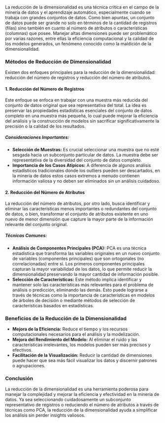 La reducción de la dimensionalidad es una técnica crítica en el campo de la minería de datos y el aprendizaje automático, especialmente cuando se trabaja con grandes conjuntos de datos. Como bien apuntas, un conjunto de datos puede ser grande no solo en términos de la cantidad de registros (filas) sino también en cuanto al número de atributos o características (columnas) que posee. Manejar altas dimensiones puede ser problemático por varias razones, entre ellas la eficiencia computacional y la calidad de los modelos generados, un fenómeno conocido como la maldición de la dimensionalidad.

### Métodos de Reducción de Dimensionalidad

Existen dos enfoques principales para la reducción de la dimensionalidad: reducción del número de registros y reducción del número de atributos.

#### 1. Reducción del Número de Registros

Este enfoque se enfoca en trabajar con una muestra más reducida del conjunto de datos original que sea representativa del total. La idea es preservar las propiedades estadísticas esenciales del conjunto de datos completo en una muestra más pequeña, lo cual puede mejorar la eficiencia del análisis y la construcción de modelos sin sacrificar significativamente la precisión o la calidad de los resultados.

##### Consideraciones Importantes:

- **Selección de Muestras:** Es crucial seleccionar una muestra que no esté sesgada hacia un subconjunto particular de datos. La muestra debe ser representativa de la diversidad del conjunto de datos completo.
- **Importancia de los Casos Atípicos:** A diferencia de algunos análisis estadísticos tradicionales donde los outliers pueden ser descartados, en la minería de datos estos casos extremos a menudo contienen información valiosa y no deben ser eliminados sin un análisis cuidadoso.

#### 2. Reducción del Número de Atributos

La reducción del número de atributos, por otro lado, busca identificar y eliminar las características menos importantes o redundantes del conjunto de datos, o bien, transformar el conjunto de atributos existente en uno nuevo de menor dimensión que capture la mayor parte de la información relevante del conjunto original.

##### Técnicas Comunes:

- **Análisis de Componentes Principales (PCA):** PCA es una técnica estadística que transforma las variables originales en un nuevo conjunto de variables (componentes principales) que son ortogonales (no correlacionadas) entre sí. Los primeros componentes principales capturan la mayor variabilidad de los datos, lo que permite reducir la dimensionalidad preservando la mayor cantidad de información posible.
- **Selección de Características:** Este método implica identificar y mantener solo las características más relevantes para el problema de análisis o predicción, eliminando las demás. Esto puede lograrse a través de técnicas como la importancia de características en modelos de árboles de decisión o mediante métodos de selección de características basados en estadísticas.

### Beneficios de la Reducción de la Dimensionalidad

- **Mejora de la Eficiencia:** Reduce el tiempo y los recursos computacionales necesarios para el análisis y la modelización.
- **Mejora del Rendimiento del Modelo:** Al eliminar el ruido y las características irrelevantes, los modelos pueden ser más precisos y efectivos.
- **Facilitación de la Visualización:** Reducir la cantidad de dimensiones puede hacer que sea más fácil visualizar los datos y discernir patrones o agrupaciones.

### Conclusión

La reducción de la dimensionalidad es una herramienta poderosa para manejar la complejidad y mejorar la eficiencia y efectividad en la minería de datos. Ya sea seleccionando cuidadosamente un subconjunto representativo de registros o reduciendo el número de atributos a través de técnicas como PCA, la reducción de la dimensionalidad ayuda a simplificar los análisis sin perder insights valiosos.